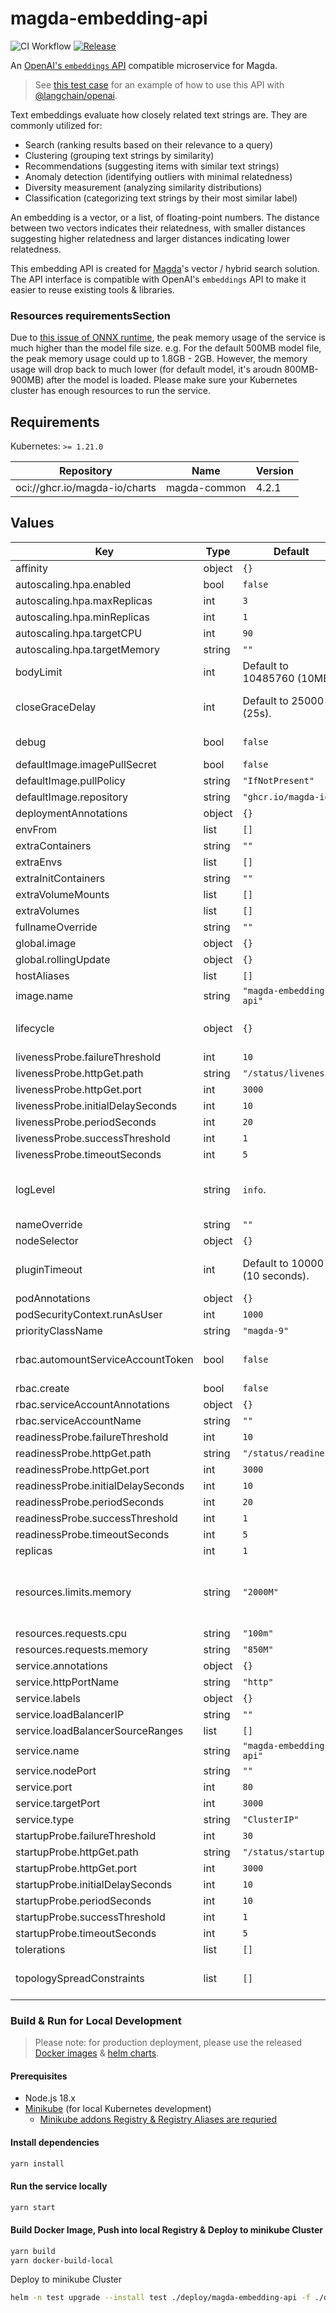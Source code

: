 # magda-embedding-api

![CI Workflow](https://github.com/magda-io/magda-embedding-api/actions/workflows/main.yml/badge.svg?branch=main) [![Release](https://img.shields.io/github/release/magda-io/magda-embedding-api.svg)](https://github.com/magda-io/magda-embedding-api/releases)

An [OpenAI's `embeddings` API](https://platform.openai.com/docs/api-reference/embeddings/create) compatible microservice for Magda.

> See [this test case](./test/integration.test.ts) for an example of how to use this API with [@langchain/openai](https://www.npmjs.com/package/@langchain/openai).

Text embeddings evaluate how closely related text strings are. They are commonly utilized for:

- Search (ranking results based on their relevance to a query)
- Clustering (grouping text strings by similarity)
- Recommendations (suggesting items with similar text strings)
- Anomaly detection (identifying outliers with minimal relatedness)
- Diversity measurement (analyzing similarity distributions)
- Classification (categorizing text strings by their most similar label)

An embedding is a vector, or a list, of floating-point numbers. The distance between two vectors indicates their relatedness, with smaller distances suggesting higher relatedness and larger distances indicating lower relatedness.

This embedding API is created for [Magda](https://github.com/magda-io/magda)'s vector / hybrid search solution. The API interface is compatible with OpenAI's `embeddings` API to make it easier to reuse existing tools & libraries.

### Resources requirementsSection

Due to [this issue of ONNX runtime](https://github.com/microsoft/onnxruntime/issues/15080), the peak memory usage of the service is much higher than the model file size.
e.g. For the default 500MB model file, the peak memory usage could up to 1.8GB - 2GB.
However, the memory usage will drop back to much lower (for default model, it's aroudn 800MB-900MB) after the model is loaded.
Please make sure your Kubernetes cluster has enough resources to run the service.

## Requirements

Kubernetes: `>= 1.21.0`

| Repository                    | Name         | Version |
| ----------------------------- | ------------ | ------- |
| oci://ghcr.io/magda-io/charts | magda-common | 4.2.1   |

## Values

| Key                                | Type   | Default                        | Description                                                                                                                                                                                                                                                                                                                      |
| ---------------------------------- | ------ | ------------------------------ | -------------------------------------------------------------------------------------------------------------------------------------------------------------------------------------------------------------------------------------------------------------------------------------------------------------------------------- |
| affinity                           | object | `{}`                           |                                                                                                                                                                                                                                                                                                                                  |
| autoscaling.hpa.enabled            | bool   | `false`                        |                                                                                                                                                                                                                                                                                                                                  |
| autoscaling.hpa.maxReplicas        | int    | `3`                            |                                                                                                                                                                                                                                                                                                                                  |
| autoscaling.hpa.minReplicas        | int    | `1`                            |                                                                                                                                                                                                                                                                                                                                  |
| autoscaling.hpa.targetCPU          | int    | `90`                           |                                                                                                                                                                                                                                                                                                                                  |
| autoscaling.hpa.targetMemory       | string | `""`                           |                                                                                                                                                                                                                                                                                                                                  |
| bodyLimit                          | int    | Default to 10485760 (10MB).    | Defines the maximum payload, in bytes, that the server is allowed to accept                                                                                                                                                                                                                                                      |
| closeGraceDelay                    | int    | Default to 25000 (25s).        | The maximum amount of time before forcefully closing pending requests. This should set to a value lower than the Pod's termination grace period (which is default to 30s)                                                                                                                                                        |
| debug                              | bool   | `false`                        | Start Fastify app in debug mode with nodejs inspector inspector port is 9320                                                                                                                                                                                                                                                     |
| defaultImage.imagePullSecret       | bool   | `false`                        |                                                                                                                                                                                                                                                                                                                                  |
| defaultImage.pullPolicy            | string | `"IfNotPresent"`               |                                                                                                                                                                                                                                                                                                                                  |
| defaultImage.repository            | string | `"ghcr.io/magda-io"`           |                                                                                                                                                                                                                                                                                                                                  |
| deploymentAnnotations              | object | `{}`                           |                                                                                                                                                                                                                                                                                                                                  |
| envFrom                            | list   | `[]`                           |                                                                                                                                                                                                                                                                                                                                  |
| extraContainers                    | string | `""`                           |                                                                                                                                                                                                                                                                                                                                  |
| extraEnvs                          | list   | `[]`                           |                                                                                                                                                                                                                                                                                                                                  |
| extraInitContainers                | string | `""`                           |                                                                                                                                                                                                                                                                                                                                  |
| extraVolumeMounts                  | list   | `[]`                           |                                                                                                                                                                                                                                                                                                                                  |
| extraVolumes                       | list   | `[]`                           |                                                                                                                                                                                                                                                                                                                                  |
| fullnameOverride                   | string | `""`                           |                                                                                                                                                                                                                                                                                                                                  |
| global.image                       | object | `{}`                           |                                                                                                                                                                                                                                                                                                                                  |
| global.rollingUpdate               | object | `{}`                           |                                                                                                                                                                                                                                                                                                                                  |
| hostAliases                        | list   | `[]`                           |                                                                                                                                                                                                                                                                                                                                  |
| image.name                         | string | `"magda-embedding-api"`        |                                                                                                                                                                                                                                                                                                                                  |
| lifecycle                          | object | `{}`                           | pod lifecycle policies as outlined here: https://kubernetes.io/docs/concepts/containers/container-lifecycle-hooks/#container-hooks                                                                                                                                                                                               |
| livenessProbe.failureThreshold     | int    | `10`                           |                                                                                                                                                                                                                                                                                                                                  |
| livenessProbe.httpGet.path         | string | `"/status/liveness"`           |                                                                                                                                                                                                                                                                                                                                  |
| livenessProbe.httpGet.port         | int    | `3000`                         |                                                                                                                                                                                                                                                                                                                                  |
| livenessProbe.initialDelaySeconds  | int    | `10`                           |                                                                                                                                                                                                                                                                                                                                  |
| livenessProbe.periodSeconds        | int    | `20`                           |                                                                                                                                                                                                                                                                                                                                  |
| livenessProbe.successThreshold     | int    | `1`                            |                                                                                                                                                                                                                                                                                                                                  |
| livenessProbe.timeoutSeconds       | int    | `5`                            |                                                                                                                                                                                                                                                                                                                                  |
| logLevel                           | string | `info`.                        | The log level of the application. one of 'fatal', 'error', 'warn', 'info', 'debug', 'trace'; also 'silent' is supported to disable logging. Any other value defines a custom level and requires supplying a level value via levelVal.                                                                                            |
| nameOverride                       | string | `""`                           |                                                                                                                                                                                                                                                                                                                                  |
| nodeSelector                       | object | `{}`                           |                                                                                                                                                                                                                                                                                                                                  |
| pluginTimeout                      | int    | Default to 10000 (10 seconds). | The maximum amount of time in milliseconds in which a fastify plugin can load. If not, ready will complete with an Error with code 'ERR_AVVIO_PLUGIN_TIMEOUT'.                                                                                                                                                                   |
| podAnnotations                     | object | `{}`                           |                                                                                                                                                                                                                                                                                                                                  |
| podSecurityContext.runAsUser       | int    | `1000`                         |                                                                                                                                                                                                                                                                                                                                  |
| priorityClassName                  | string | `"magda-9"`                    |                                                                                                                                                                                                                                                                                                                                  |
| rbac.automountServiceAccountToken  | bool   | `false`                        | Controls whether or not the Service Account token is automatically mounted to /var/run/secrets/kubernetes.io/serviceaccount                                                                                                                                                                                                      |
| rbac.create                        | bool   | `false`                        |                                                                                                                                                                                                                                                                                                                                  |
| rbac.serviceAccountAnnotations     | object | `{}`                           |                                                                                                                                                                                                                                                                                                                                  |
| rbac.serviceAccountName            | string | `""`                           |                                                                                                                                                                                                                                                                                                                                  |
| readinessProbe.failureThreshold    | int    | `10`                           |                                                                                                                                                                                                                                                                                                                                  |
| readinessProbe.httpGet.path        | string | `"/status/readiness"`          |                                                                                                                                                                                                                                                                                                                                  |
| readinessProbe.httpGet.port        | int    | `3000`                         |                                                                                                                                                                                                                                                                                                                                  |
| readinessProbe.initialDelaySeconds | int    | `10`                           |                                                                                                                                                                                                                                                                                                                                  |
| readinessProbe.periodSeconds       | int    | `20`                           |                                                                                                                                                                                                                                                                                                                                  |
| readinessProbe.successThreshold    | int    | `1`                            |                                                                                                                                                                                                                                                                                                                                  |
| readinessProbe.timeoutSeconds      | int    | `5`                            |                                                                                                                                                                                                                                                                                                                                  |
| replicas                           | int    | `1`                            |                                                                                                                                                                                                                                                                                                                                  |
| resources.limits.memory            | string | `"2000M"`                      | the memory limit of the container Due to [this issue of ONNX runtime](https://github.com/microsoft/onnxruntime/issues/15080), the peak memory usage of the service is much higher than the model file size. When change the default model, be sure to test the peak memory usage of the service before setting the memory limit. |
| resources.requests.cpu             | string | `"100m"`                       |                                                                                                                                                                                                                                                                                                                                  |
| resources.requests.memory          | string | `"850M"`                       |                                                                                                                                                                                                                                                                                                                                  |
| service.annotations                | object | `{}`                           |                                                                                                                                                                                                                                                                                                                                  |
| service.httpPortName               | string | `"http"`                       |                                                                                                                                                                                                                                                                                                                                  |
| service.labels                     | object | `{}`                           |                                                                                                                                                                                                                                                                                                                                  |
| service.loadBalancerIP             | string | `""`                           |                                                                                                                                                                                                                                                                                                                                  |
| service.loadBalancerSourceRanges   | list   | `[]`                           |                                                                                                                                                                                                                                                                                                                                  |
| service.name                       | string | `"magda-embedding-api"`        |                                                                                                                                                                                                                                                                                                                                  |
| service.nodePort                   | string | `""`                           |                                                                                                                                                                                                                                                                                                                                  |
| service.port                       | int    | `80`                           |                                                                                                                                                                                                                                                                                                                                  |
| service.targetPort                 | int    | `3000`                         |                                                                                                                                                                                                                                                                                                                                  |
| service.type                       | string | `"ClusterIP"`                  |                                                                                                                                                                                                                                                                                                                                  |
| startupProbe.failureThreshold      | int    | `30`                           |                                                                                                                                                                                                                                                                                                                                  |
| startupProbe.httpGet.path          | string | `"/status/startup"`            |                                                                                                                                                                                                                                                                                                                                  |
| startupProbe.httpGet.port          | int    | `3000`                         |                                                                                                                                                                                                                                                                                                                                  |
| startupProbe.initialDelaySeconds   | int    | `10`                           |                                                                                                                                                                                                                                                                                                                                  |
| startupProbe.periodSeconds         | int    | `10`                           |                                                                                                                                                                                                                                                                                                                                  |
| startupProbe.successThreshold      | int    | `1`                            |                                                                                                                                                                                                                                                                                                                                  |
| startupProbe.timeoutSeconds        | int    | `5`                            |                                                                                                                                                                                                                                                                                                                                  |
| tolerations                        | list   | `[]`                           |                                                                                                                                                                                                                                                                                                                                  |
| topologySpreadConstraints          | list   | `[]`                           | This is the pod topology spread constraints https://kubernetes.io/docs/concepts/workloads/pods/pod-topology-spread-constraints/                                                                                                                                                                                                  |

### Build & Run for Local Development

> Please note: for production deployment, please use the released [Docker images](https://github.com/magda-io/magda-embedding-api/pkgs/container/magda-embedding-api) & [helm charts](https://github.com/magda-io/magda-embedding-api/pkgs/container/charts%2Fmagda-embedding-api).

#### Prerequisites

- Node.js 18.x
- [Minikube](https://minikube.sigs.k8s.io/) (for local Kubernetes development)
  - [Minikube addons Registry & Registry Aliases are requried](https://minikube.sigs.k8s.io/docs/handbook/addons/registry-aliases/)

#### Install dependencies

```bash
yarn install
```

#### Run the service locally

```bash
yarn start
```

#### Build Docker Image, Push into local Registry & Deploy to minikube Cluster

```bash
yarn build
yarn docker-build-local
```

Deploy to minikube Cluster

```bash
helm -n test upgrade --install test ./deploy/magda-embedding-api -f ./deploy/test-deploy.yaml
```
